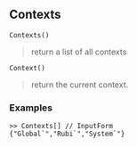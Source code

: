 ## Contexts

```
Contexts()
```

> return a list of all contexts


```
Context()
```

> return the current context.

### Examples

``` 
>> Contexts[] // InputForm
{"Global`","Rubi`","System`"}
```

